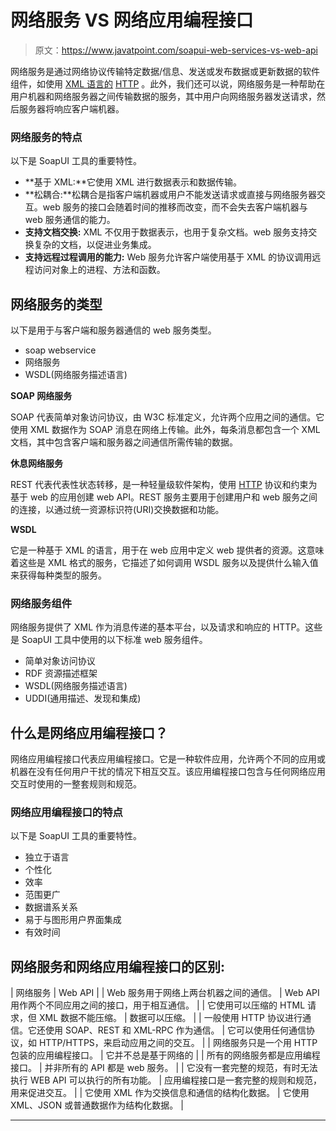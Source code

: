 # 网络服务 VS 网络应用编程接口

> 原文：<https://www.javatpoint.com/soapui-web-services-vs-web-api>

网络服务是通过网络协议传输特定数据/信息、发送或发布数据或更新数据的软件组件，如使用 [XML 语言的](https://www.javatpoint.com/what-is-xml) [HTTP](https://www.javatpoint.com/http) 。此外，我们还可以说，网络服务是一种帮助在用户机器和网络服务器之间传输数据的服务，其中用户向网络服务器发送请求，然后服务器将响应客户端机器。

### 网络服务的特点

以下是 SoapUI 工具的重要特性。

*   **基于 XML:**它使用 XML 进行数据表示和数据传输。
*   **松耦合:**松耦合是指客户端机器或用户不能发送请求或直接与网络服务器交互。web 服务的接口会随着时间的推移而改变，而不会失去客户端机器与 web 服务通信的能力。
*   **支持文档交换:** XML 不仅用于数据表示，也用于复杂文档。web 服务支持交换复杂的文档，以促进业务集成。
*   **支持远程过程调用的能力:** Web 服务允许客户端使用基于 XML 的协议调用远程访问对象上的进程、方法和函数。

## 网络服务的类型

以下是用于与客户端和服务器通信的 web 服务类型。

*   soap webservice
*   网络服务
*   WSDL(网络服务描述语言)

**SOAP 网络服务**

SOAP 代表简单对象访问协议，由 W3C 标准定义，允许两个应用之间的通信。它使用 XML 数据作为 SOAP 消息在网络上传输。此外，每条消息都包含一个 XML 文档，其中包含客户端和服务器之间通信所需传输的数据。

**休息网络服务**

REST 代表代表性状态转移，是一种轻量级软件架构，使用 [HTTP](https://www.javatpoint.com/computer-network-http) 协议和约束为基于 web 的应用创建 web API。REST 服务主要用于创建用户和 web 服务之间的连接，以通过统一资源标识符(URI)交换数据和功能。

**WSDL**

它是一种基于 XML 的语言，用于在 web 应用中定义 web 提供者的资源。这意味着这些是 XML 格式的服务，它描述了如何调用 WSDL 服务以及提供什么输入值来获得每种类型的服务。

### 网络服务组件

网络服务提供了 XML 作为消息传递的基本平台，以及请求和响应的 HTTP。这些是 SoapUI 工具中使用的以下标准 web 服务组件。

*   简单对象访问协议
*   RDF 资源描述框架
*   WSDL(网络服务描述语言)
*   UDDI(通用描述、发现和集成)

## 什么是网络应用编程接口？

网络应用编程接口代表应用编程接口。它是一种软件应用，允许两个不同的应用或机器在没有任何用户干扰的情况下相互交互。该应用编程接口包含与任何网络应用交互时使用的一整套规则和规范。

### 网络应用编程接口的特点

以下是 SoapUI 工具的重要特性。

*   独立于语言
*   个性化
*   效率
*   范围更广
*   数据谱系关系
*   易于与图形用户界面集成
*   有效时间

## 网络服务和网络应用编程接口的区别:

| 网络服务 | Web API |
| Web 服务用于网络上两台机器之间的通信。 | Web API 用作两个不同应用之间的接口，用于相互通信。 |
| 它使用可以压缩的 HTML 请求，但 XML 数据不能压缩。 | 数据可以压缩。 |
| 一般使用 HTTP 协议进行通信。它还使用 SOAP、REST 和 XML-RPC 作为通信。 | 它可以使用任何通信协议，如 HTTP/HTTPS，来启动应用之间的交互。 |
| 网络服务只是一个用 HTTP 包装的应用编程接口。 | 它并不总是基于网络的 |
| 所有的网络服务都是应用编程接口。 | 并非所有的 API 都是 web 服务。 |
| 它没有一套完整的规范，有时无法执行 WEB API 可以执行的所有功能。 | 应用编程接口是一套完整的规则和规范，用来促进交互。 |
| 它使用 XML 作为交换信息和通信的结构化数据。 | 它使用 XML、JSON 或普通数据作为结构化数据。 |

* * *